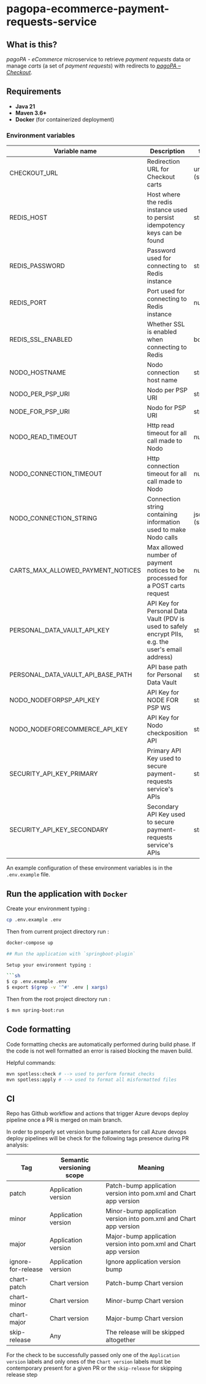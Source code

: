 # pagopa-ecommerce-payment-requests-service

## What is this?

_pagoPA - eCommerce_ microservice to retrieve _payment requests_ data or manage _carts_ (a set of _payment requests_)
with redirects to [_pagoPA – Checkout_](https://checkout.pagopa.it).

## Requirements

- **Java 21**
- **Maven 3.6+**
- **Docker** (for containerized deployment)

### Environment variables

| Variable name                     | Description                                                                                         | type          | default |
|-----------------------------------|-----------------------------------------------------------------------------------------------------|---------------|---------|
| CHECKOUT_URL                      | Redirection URL for Checkout carts                                                                  | url (string)  |         |
| REDIS_HOST                        | Host where the redis instance used to persist idempotency keys can be found                         | string        |         |
| REDIS_PASSWORD                    | Password used for connecting to Redis instance                                                      | string        |         |
| REDIS_PORT                        | Port used for connecting to Redis instance                                                          | number        |         |
| REDIS_SSL_ENABLED                 | Whether SSL is enabled when connecting to Redis                                                     | boolean       |         |
| NODO_HOSTNAME                     | Nodo connection host name                                                                           | string        |         |
| NODO_PER_PSP_URI                  | Nodo per PSP URI                                                                                    | string        |         |
| NODE_FOR_PSP_URI                  | Nodo for PSP URI                                                                                    | string        |         |
| NODO_READ_TIMEOUT                 | Http read timeout for all call made to Nodo                                                         | number        |         |
| NODO_CONNECTION_TIMEOUT           | Http connection timeout for all call made to Nodo                                                   | number        |         |
| NODO_CONNECTION_STRING            | Connection string containing information used to make Nodo calls                                    | json (string) |         |
| CARTS_MAX_ALLOWED_PAYMENT_NOTICES | Max allowed number of payment notices to be processed for a POST carts request                      | number        |         |
| PERSONAL_DATA_VAULT_API_KEY       | API Key for Personal Data Vault (PDV is used to safely encrypt PIIs, e.g. the user's email address) | string        |         |
| PERSONAL_DATA_VAULT_API_BASE_PATH | API base path for Personal Data Vault                                                               | string        |         |
| NODO_NODEFORPSP_API_KEY           | API Key for NODE FOR PSP WS                                                                         | string        |         |
| NODO_NODEFORECOMMERCE_API_KEY     | API Key for Nodo checkposition API                                                                  | string        |         |
| SECURITY_API_KEY_PRIMARY          | Primary API Key used to secure payment-requests service's APIs                                      | string        |         |
| SECURITY_API_KEY_SECONDARY        | Secondary API Key used to secure payment-requests service's APIs                                    | string        |         |
An example configuration of these environment variables is in the `.env.example` file.

## Run the application with `Docker`

Create your environment typing :

```sh
cp .env.example .env
```

Then from current project directory run :

```sh
docker-compose up

## Run the application with `springboot-plugin`

Setup your environment typing :

```sh
$ cp .env.example .env
$ export $(grep -v '^#' .env | xargs)
```

Then from the root project directory run :

```sh
$ mvn spring-boot:run
```

## Code formatting

Code formatting checks are automatically performed during build phase.
If the code is not well formatted an error is raised blocking the maven build.

Helpful commands:

```sh
mvn spotless:check # --> used to perform format checks
mvn spotless:apply # --> used to format all misformatted files
```
## CI

Repo has Github workflow and actions that trigger Azure devops deploy pipeline once a PR is merged on main branch.

In order to properly set version bump parameters for call Azure devops deploy pipelines will be check for the following
tags presence during PR analysis:

| Tag                | Semantic versioning scope | Meaning                                                           |
|--------------------|---------------------------|-------------------------------------------------------------------|
| patch              | Application version       | Patch-bump application version into pom.xml and Chart app version |
| minor              | Application version       | Minor-bump application version into pom.xml and Chart app version |
| major              | Application version       | Major-bump application version into pom.xml and Chart app version |
| ignore-for-release | Application version       | Ignore application version bump                                   |
| chart-patch        | Chart version             | Patch-bump Chart version                                          |
| chart-minor        | Chart version             | Minor-bump Chart version                                          |
| chart-major        | Chart version             | Major-bump Chart version                                          |
| skip-release       | Any                       | The release will be skipped altogether                            |

For the check to be successfully passed only one of the `Application version` labels and only ones of
the `Chart version` labels must be contemporary present for a given PR or the `skip-release` for skipping release step
